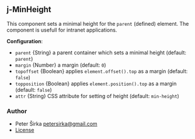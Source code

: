 ## j-MinHeight

This component sets a minimal height for the `parent` (defined) element. The component is usefull for intranet applications.

__Configuration__:

- `parent` {String} a parent container which sets a minimal height (default: `parent`)
- `margin` {Number} a margin (default: `0`)
- `topoffset` {Boolean} applies `element.offset().top` as a margin (default: `false`)
- `topposition` {Boolean} applies `element.position().top` as a margin (default: `false`)
- `attr` {String} CSS attribute for setting of height (default: `min-height`)

### Author

- Peter Širka <petersirka@gmail.com>
- [License](https://www.totaljs.com/license/)